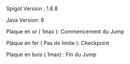 Spigot Version : 1.8.8

Java Version: 8

Plaque en or ( 1max ): Commencement du Jump

Plaque en fer ( Pas de limite ): Checkpoint

Plaque en bois ( 1max) : Fin du Jump
